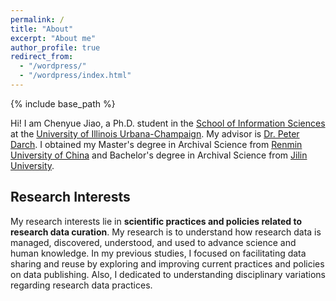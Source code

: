 ```yaml
---
permalink: /
title: "About"
excerpt: "About me"
author_profile: true
redirect_from: 
  - "/wordpress/"
  - "/wordpress/index.html"
---
```


{% include base_path %}

Hi! I am Chenyue Jiao, a Ph.D. student in the [School of Information Sciences](https://ischool.illinois.edu) at the [University of Illinois Urbana-Champaign](https://illinois.edu). My advisor is [Dr. Peter Darch](https://ischool.illinois.edu/people/peter-darch). I obtained my Master's degree in Archival Science from [Renmin University of China](https://www.ruc.edu.cn/en) and Bachelor's degree in Archival Science from [Jilin University](https://global.jlu.edu.cn/index.htm).

## Research Interests
My research interests lie in **scientific practices and policies related to research data curation**. My research is to understand how research data is managed, discovered, understood, and used to advance science and human knowledge. In my previous studies, I focused on facilitating data sharing and reuse by exploring and improving current practices and policies on data publishing. Also, I dedicated to understanding disciplinary variations regarding research data practices. 

